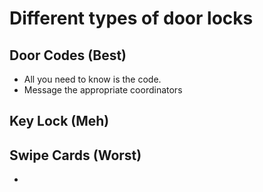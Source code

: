 # Different types of door locks

## Door Codes (Best)
- All you need to know is the code.
- Message the appropriate coordinators

## Key Lock (Meh)

## Swipe Cards (Worst)
- 

